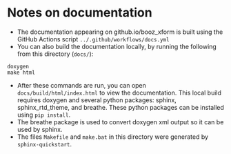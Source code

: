 # Notes on documentation

* The documentation appearing on github.io/booz_xform is built using the GitHub Actions script `../.github/workflows/docs.yml`
* You can also build the documentation locally, by running the following from this directory (`docs/`):

~~~~
doxygen
make html
~~~~

* After these commands are run, you can open `docs/build/html/index.html` to view the documentation. This local build requires doxygen and several python packages: sphinx, sphinx_rtd_theme, and breathe. These python packages can be installed using `pip install`.
* The breathe package is used to convert doxygen xml output so it can be used by sphinx.
* The files `Makefile` and `make.bat` in this directory were generated by `sphinx-quickstart`.